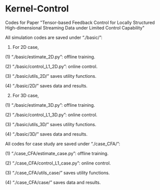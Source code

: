 # Kernel-Control
Codes for Paper "Tensor-based Feedback Control for Locally Structured High-dimensional Streaming Data under Limited Control Capability"

All simulation codes are saved under “./basic/”:

1. For 2D case,
   
(1) “./basic/estimate_2D.py”: offline training.

(2) “./basic/control_L1_2D.py”: online control.

(3) “./basic/utils_2D/” saves utility functions.

(4) “./basic/2D/” saves data and results.

2. For 3D case,
   
(1) “./basic/estimate_3D.py”: offline training.

(2) “./basic/control_L1_3D.py”: online control.

(3) “./basic/utils_3D/” saves utility functions.

(4) “./basic/3D/” saves data and results.

All codes for case study are saved under “./case_CFA/”:

(1) “./case_CFA/estimate_case.py”: offline training.

(2) “./case_CFA/control_L1_case.py”: online control.

(3) “./case_CFA/utils_case/” saves utility functions.

(4) “./case_CFA/case/” saves data and results.
